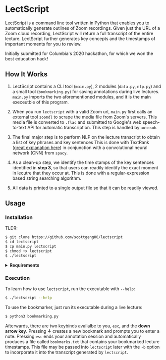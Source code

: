 # LectScript 

LectScript is a command line tool written in Python that enables you to automatically generate 
outlines of Zoom recordings. Given just the URL of a Zoom cloud recording, LectScript will return a full transcript of the entire lecture. 
LectScript further generates key concepts and the timestamps of important moments for you to review.

Initially submitted for Columbia's 2020 hackathon, for which we won the best education hack!

## How It Works

1. LectScript contains a CLI tool (`main.py`), 2 modules (`data.py`, `nlp.py`)
   and a small tool (`bookmarking.py`) for saving annotations during live lectures.
   `main.py` imports the two aforementioned modules, and it is the main execeutble of this program. 
   
2. When you run `lectscript` with a valid Zoom url, `main.py` first calls an external tool `zoomdl` to 
   scrape the media file from Zoom's servers. This media file is converted to `.flac` and submitted to 
   Google's web speech-to-text API for automatic transcription. This step is handled by `autosub`.

3. The final major step is to perform NLP on the lecture transcript to obtain a list of key phrases and key sentences This is done with TextRank ([great explanation here](https://towardsdatascience.com/textrank-for-keyword-extraction-by-python-c0bae21bcec0#:~:text=TextRank%20is%20an%20algorithm%20based,Extraction%20with%20TextRank%2C%20NER%2C%20etc)) in conjunction with a convolutional neural network (CNN) from `spacy`.
   
4. As a clean-up step, we identify the time stamps of the key sentences identified in **step 3**, so that users can readily identify the exact moment in lecutre that they occur at. This is done with a regular-expression based string searching algorithm.
  
5. All data is printed to a single output file so that it can be readily viewed. 


## Usage

### Installation

TLDR: 
```sh
$ git clone https://github.com/scottgeng00/lectscript
$ cd lectscript
$ cp main.py lectscript
$ chmod +x lectscript
$ ./lectscript
```

<details><summary><b>Requirements</b></summary>

Installation requires `python3`, `pip3`, and 7 further packages, of which 5 may be downloaded by simply running the command:

`$ pip3 install -r requirements.txt`

You may also need to run the command `pip install git+https://github.com/agermanidis/autosub.git` to update the `autosub` package you get from pip.

For the remaining two (2) requirements, you will need to install [zoomdl](https://github.com/Battleman/zoomdl) and [ffmpeg](https://www.ffmpeg.org/download.html).

</details>


### Execution

To learn how to use `lectscript`, run the executable with `--help`:

```sh
$ ./lectscript --help
```

To use the bookmarker, just run its executable during a live lecture:

```sh
$ python3 bookmarking.py
```

Afterwards, there are two keybinds availalbe to you, `esc`, and the **down arrow key**. Pressing **&#8595;** creates a new bookmark and prompts you to enter a note. Pressing `esc` ends your annotation session and automatically produces a file called `bookmarks.txt` that contains your bookmarked lecture timestamps. This file may be passed into `lectscript` later with the `-b` option to incorporate it into the transcript generated by `lectscript`.
